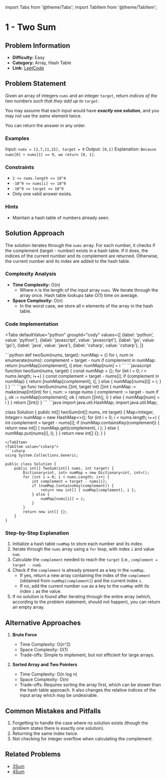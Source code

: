 import Tabs from '@theme/Tabs';
import TabItem from '@theme/TabItem';

# 1 - Two Sum

## Problem Information
- **Difficulty:** Easy
- **Category:** Array, Hash Table
- **Link:** [LeetCode](https://leetcode.com/problems/two-sum)

## Problem Statement
Given an array of integers `nums` and an integer `target`, return *indices of the two numbers such that they add up to `target`*.

You may assume that each input would have ***exactly* one solution**, and you may not use the *same* element twice.

You can return the answer in any order.

### Examples
Input: `nums = [2,7,11,15], target = 9`
Output: `[0,1]`
Explanation: `Because nums[0] + nums[1] == 9, we return [0, 1]`.

### Constraints
- `2 <= nums.length <= 10^4`
- `-10^9 <= nums[i] <= 10^9`
- `-10^9 <= target <= 10^9`
- Only one valid answer exists.

### Hints
- Maintain a hash table of numbers already seen.

## Solution Approach
The solution iterates through the `nums` array. For each number, it checks if the complement (target - number) exists in a hash table. If it does, the indices of the current number and its complement are returned. Otherwise, the current number and its index are added to the hash table.

### Complexity Analysis
- **Time Complexity:** O(n)
  - Where n is the length of the input array `nums`. We iterate through the array once. Hash table lookups take O(1) time on average.
- **Space Complexity:** O(n)
  - In the worst case, we store all n elements of the array in the hash table.

### Code Implementation
<Tabs
  defaultValue="python"
  groupId="cody"
  values={[
    {label: 'python', value: 'python'},
    {label: 'javascript', value: 'javascript'},
    {label: 'go', value: 'go'},
    {label: 'java', value: 'java'},
    {label: 'csharp', value: 'csharp'},
  ]}
>
<TabItem value="python">
```python
def twoSum(nums, target):
    numMap = {}
    for i, num in enumerate(nums):
        complement = target - num
        if complement in numMap:
            return [numMap[complement], i]
        else:
            numMap[num] = i
```
</TabItem>
<TabItem value="javascript">
```javascript
function twoSum(nums, target) {
    const numMap = {};
    for (let i = 0; i < nums.length; i++) {
        const complement = target - nums[i];
        if (complement in numMap) {
            return [numMap[complement], i];
        } else {
            numMap[nums[i]] = i;
        }
    }
}
```
</TabItem>
<TabItem value="go">
```go
func twoSum(nums []int, target int) []int {
    numMap := make(map[int]int)
    for i, num := range nums {
        complement := target - num
        if j, ok := numMap[complement]; ok {
            return []int{j, i}
        } else {
            numMap[num] = i
        }
    }
    return []int{}
}
```
</TabItem>
<TabItem value="java">
```java
import java.util.HashMap;
import java.util.Map;

class Solution {
    public int[] twoSum(int[] nums, int target) {
        Map<Integer, Integer> numMap = new HashMap<>();
        for (int i = 0; i < nums.length; i++) {
            int complement = target - nums[i];
            if (numMap.containsKey(complement)) {
                return new int[] { numMap.get(complement), i };
            } else {
                numMap.put(nums[i], i);
            }
        }
        return new int[] {};
    }
}
```
</TabItem>
<TabItem value="csharp">
```csharp
using System.Collections.Generic;

public class Solution {
    public int[] TwoSum(int[] nums, int target) {
        Dictionary<int, int> numMap = new Dictionary<int, int>();
        for (int i = 0; i < nums.Length; i++) {
            int complement = target - nums[i];
            if (numMap.ContainsKey(complement)) {
                return new int[] { numMap[complement], i };
            } else {
                numMap[nums[i]] = i;
            }
        }
        return new int[] {};
    }
}
```
</TabItem>
</Tabs>

### Step-by-Step Explanation
1. Initialize a hash table `numMap` to store each number and its index.
2. Iterate through the `nums` array using a `for` loop, with index `i` and value `num`.
3. Calculate the `complement` needed to reach the `target` (i.e., `complement = target - num`).
4. Check if the `complement` is already present as a key in the `numMap`.
   - If yes, return a new array containing the index of the `complement` (obtained from `numMap[complement]`) and the current index `i`.
   - If no, add the current number `num` as a key to the `numMap` with its index `i` as the value.
5. If no solution is found after iterating through the entire array (which, according to the problem statement, should not happen), you can return an empty array.

## Alternative Approaches
1. **Brute Force**
   - Time Complexity: O(n^2)
   - Space Complexity: O(1)
   - Trade-offs: Simple to implement, but not efficient for large arrays.

2. **Sorted Array and Two Pointers**
   - Time Complexity: O(n log n)
   - Space Complexity: O(n)
   - Trade-offs: Requires sorting the array first, which can be slower than the hash table approach. It also changes the relative indices of the input array which may be undesirable.

## Common Mistakes and Pitfalls
1. Forgetting to handle the case where no solution exists (though the problem states there is exactly one solution).
2. Returning the same index twice.
3. Not checking for integer overflow when calculating the complement.

## Related Problems
- [3Sum](https://leetcode.com/problems/3sum)
- [4Sum](https://leetcode.com/problems/4sum)
